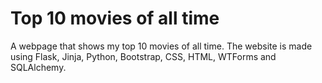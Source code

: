 # Top 10 movies of all time
 A webpage that shows my top 10 movies of all time. The website is made using Flask, Jinja, Python, Bootstrap, CSS, HTML, WTForms and SQLAlchemy.
